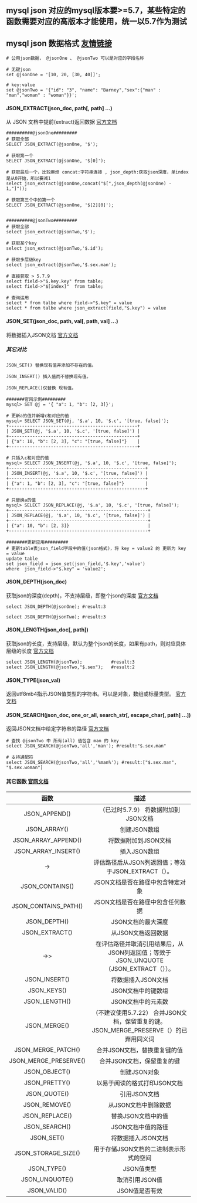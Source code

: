 ## mysql json 对应的mysql版本要>=5.7，某些特定的函数需要对应的高版本才能使用，统一以5.7作为测试
 
## mysql json 数据格式 [友情链接](https://dev.mysql.com/doc/refman/5.7/en/json-functions.html)
```
# 公用json数据， @jsonOne 、 @jsonTwo 可以是对应的字段名称

# 无键json
set @jsonOne = '[10, 20, [30, 40]]';

# key:value
set @jsonTwo = '{"id": "3", "name": "Barney","sex":{"man" : "man","woman" : "woman"}}';

```

#### JSON_EXTRACT(json_doc, path[, path] ...)
从 JSON 文档中提前(extract)返回数据 [官方文档](https://dev.mysql.com/doc/refman/5.7/en/json-search-functions.html#function_json-extract)

```
##########@jsonOne#########
# 获取全部
SELECT JSON_EXTRACT(@jsonOne, '$');

# 获取第一个
SELECT JSON_EXTRACT(@jsonOne, '$[0]');

# 获取最后一个，比较麻烦 concat:字符串连接 , json_depth:获取json深度，单index是从0开始，所以要减1
select json_extract(@jsonOne,concat("$[",json_depth(@jsonOne) - 1,"]"));

# 获取第三个中的第一个
SELECT JSON_EXTRACT(@jsonOne, '$[2][0]');


##########@jsonTwo#########
# 获取全部
select json_extract(@jsonTwo,'$');

# 获取某个key
select json_extract(@jsonTwo,'$.id');

# 获取多层级key
select json_extract(@jsonTwo,'$.sex.man');

# 直接获取 > 5.7.9
select field->"$.key.key" from table;
select field->"$[index]"  from table;

# 查询运用
select * from talbe where field->"$.key" = value
select * from talbe where json_extract(field,"$.key") = value

```

#### JSON_SET(json_doc, path, val[, path, val] ...)
将数据插入JSON文档 [官方文档](https://dev.mysql.com/doc/refman/5.7/en/json-modification-functions.html#function_json-set)

##### 其它对比
    JSON_SET() 替换现有值并添加不存在的值。
    
    JSON_INSERT() 插入值而不替换现有值。
    
    JSON_REPLACE()仅替换 现有值。
```
#######官网示例#########
mysql> SET @j = '{ "a": 1, "b": [2, 3]}';

# 更新a的值并新增c和对应的值
mysql> SELECT JSON_SET(@j, '$.a', 10, '$.c', '[true, false]');
+-------------------------------------------------+
| JSON_SET(@j, '$.a', 10, '$.c', '[true, false]') |
+-------------------------------------------------+
| {"a": 10, "b": [2, 3], "c": "[true, false]"}    |
+-------------------------------------------------+

# 只插入c和对应的值
mysql> SELECT JSON_INSERT(@j, '$.a', 10, '$.c', '[true, false]');
+----------------------------------------------------+
| JSON_INSERT(@j, '$.a', 10, '$.c', '[true, false]') |
+----------------------------------------------------+
| {"a": 1, "b": [2, 3], "c": "[true, false]"}        |
+----------------------------------------------------+

# 只替换a的值
mysql> SELECT JSON_REPLACE(@j, '$.a', 10, '$.c', '[true, false]');
+-----------------------------------------------------+
| JSON_REPLACE(@j, '$.a', 10, '$.c', '[true, false]') |
+-----------------------------------------------------+
| {"a": 10, "b": [2, 3]}                              |
+-----------------------------------------------------+

########更新应用#########
# 更新table表json_field字段中的值(json格式)，将 key = value2 的 更新为 key = value
update table 
set json_field = json_set(json_field,'$.key','value') 
where  json_field->"$.key" = 'value2';

```

#### JSON_DEPTH(json_doc)
获取json的深度(depth)，不支持层级，即整个json的深度 [官方文档](https://dev.mysql.com/doc/refman/5.7/en/json-attribute-functions.html#function_json-depth)
```
select JSON_DEPTH(@jsonOne); #result:3

select JSON_DEPTH(@jsonTwo); #result:3

```

#### JSON_LENGTH(json_doc[, path])
获取json的长度，支持层级，默认为整个json的长度，如果有path，则对应具体层级的长度 [官方文档](https://dev.mysql.com/doc/refman/5.7/en/json-attribute-functions.html#function_json-length)
```
select JSON_LENGTH(@jsonTwo);           #result:3
select JSON_LENGTH(@jsonTwo,"$.sex");   #result:2
```

#### JSON_TYPE(json_val)
返回utf8mb4指示JSON值类型的字符串。可以是对象，数组或标量类型。 [官方文档](https://dev.mysql.com/doc/refman/5.7/en/json-attribute-functions.html#function_json-type)

#### JSON_SEARCH(json_doc, one_or_all, search_str[, escape_char[, path] ...])
返回JSON文档中给定字符串的路径 [官方文档](https://dev.mysql.com/doc/refman/5.7/en/json-search-functions.html#function_json-search)
```
# 查找 @jsonTwo 中 所有(all) 值包含 man 的 key
select JSON_SEARCH(@jsonTwo,'all','man'); #result:"$.sex.man"

# 支持通配符
select JSON_SEARCH(@jsonTwo,'all','%man%'); #result:["$.sex.man", "$.sex.woman"]

```

#### 其它函数 [官网文档](https://dev.mysql.com/doc/refman/5.7/en/json-function-reference.html)
| 函数   |  描述 |
| :---: | :----:|
|JSON_APPEND() | （已过时5.7.9）	将数据附加到JSON文档|
|JSON_ARRAY() |	创建JSON数组|
|JSON_ARRAY_APPEND() |	将数据附加到JSON文档|
|JSON_ARRAY_INSERT() |	插入JSON数组|
|->	 |评估路径后从JSON列返回值；等效于JSON_EXTRACT（）。|
|JSON_CONTAINS() |	JSON文档是否在路径中包含特定对象|
|JSON_CONTAINS_PATH() |	JSON文档是否在路径中包含任何数据|
|JSON_DEPTH() |	JSON文档的最大深度|
|JSON_EXTRACT() |	从JSON文档返回数据|
|->>	 |在评估路径并取消引用结果后，从JSON列返回值；等效于JSON_UNQUOTE（JSON_EXTRACT（））。|
|JSON_INSERT() |	将数据插入JSON文档|
|JSON_KEYS() |	JSON文档中的键数组|
|JSON_LENGTH() |	JSON文档中的元素数|
|JSON_MERGE() | （不建议使用5.7.22）	合并JSON文档，保留重复的键。JSON_MERGE_PRESERVE（）的已弃用同义词|
|JSON_MERGE_PATCH() |	合并JSON文档，替换重复键的值|
|JSON_MERGE_PRESERVE() |	合并JSON文档，保留重复的键|
|JSON_OBJECT() |	创建JSON对象|
|JSON_PRETTY() |	以易于阅读的格式打印JSON文档|
|JSON_QUOTE() |	引用JSON文档|
|JSON_REMOVE() |	从JSON文档中删除数据|
|JSON_REPLACE() |	替换JSON文档中的值|
|JSON_SEARCH() |	JSON文档中值的路径|
|JSON_SET() |	将数据插入JSON文档|
|JSON_STORAGE_SIZE() |	用于存储JSON文档的二进制表示形式的空间|
|JSON_TYPE() |	JSON值类型|
|JSON_UNQUOTE() |	取消引用JSON值|
|JSON_VALID() |	JSON值是否有效|


